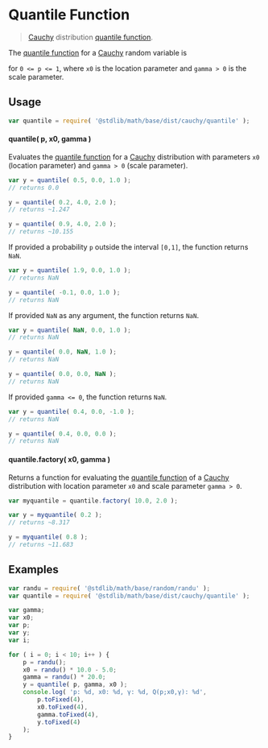 Quantile Function
===

> [Cauchy][cauchy] distribution [quantile function][quantile-function].

<section class="intro">

The [quantile function][quantile-function] for a [Cauchy][cauchy] random variable is

<!-- <equation class="equation" label="eq:quantile_function" align="center" raw="Q(p; x_0,\gamma) = x_0 + \gamma\,\tan\left[\pi\left(p-\tfrac{1}{2}\right)\right]" alt="Quantile function for a Cauchy distribution."> -->

<!-- </equation> -->

for `0 <= p <= 1`, where `x0` is the location parameter and `gamma > 0` is the scale parameter.

<!-- </intro> -->

<section class="usage">

## Usage
``` javascript
var quantile = require( '@stdlib/math/base/dist/cauchy/quantile' );
```

#### quantile( p, x0, gamma )

Evaluates the [quantile function][quantile-function] for a [Cauchy][cauchy] distribution with parameters `x0` (location parameter) and `gamma > 0` (scale parameter).

``` javascript
var y = quantile( 0.5, 0.0, 1.0 );
// returns 0.0

y = quantile( 0.2, 4.0, 2.0 );
// returns ~1.247

y = quantile( 0.9, 4.0, 2.0 );
// returns ~10.155
```

If provided a probability `p` outside the interval `[0,1]`, the function returns `NaN`.

``` javascript
var y = quantile( 1.9, 0.0, 1.0 );
// returns NaN

y = quantile( -0.1, 0.0, 1.0 );
// returns NaN
```

If provided `NaN` as any argument, the function returns `NaN`.

``` javascript
var y = quantile( NaN, 0.0, 1.0 );
// returns NaN

y = quantile( 0.0, NaN, 1.0 );
// returns NaN

y = quantile( 0.0, 0.0, NaN );
// returns NaN
```

If provided `gamma <= 0`, the function returns `NaN`.

``` javascript
var y = quantile( 0.4, 0.0, -1.0 );
// returns NaN

y = quantile( 0.4, 0.0, 0.0 );
// returns NaN
```

#### quantile.factory( x0, gamma )

Returns a function for evaluating the [quantile function][quantile-function] of a [Cauchy][cauchy] distribution with location parameter `x0` and scale parameter `gamma > 0`.

``` javascript
var myquantile = quantile.factory( 10.0, 2.0 );

var y = myquantile( 0.2 );
// returns ~8.317

y = myquantile( 0.8 );
// returns ~11.683
```

<!-- </usage> -->

<section class="examples">

## Examples

``` javascript
var randu = require( '@stdlib/math/base/random/randu' );
var quantile = require( '@stdlib/math/base/dist/cauchy/quantile' );

var gamma;
var x0;
var p;
var y;
var i;

for ( i = 0; i < 10; i++ ) {
    p = randu();
    x0 = randu() * 10.0 - 5.0;
    gamma = randu() * 20.0;
    y = quantile( p, gamma, x0 );
    console.log( 'p: %d, x0: %d, γ: %d, Q(p;x0,γ): %d',
        p.toFixed(4),
        x0.toFixed(4),
        gamma.toFixed(4),
        y.toFixed(4)
    );
}
```

<!-- </examples> -->


<section class="links">

[quantile-function]: https://en.wikipedia.org/wiki/Quantile_function
[cauchy]: https://en.wikipedia.org/wiki/Cauchy_distribution

<!-- </links> -->
